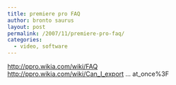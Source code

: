 ```yaml
---
title: premiere pro FAQ
author: bronto saurus
layout: post
permalink: /2007/11/premiere-pro-faq/
categories:
  - video, software
---
```

<a href="http://ppro.wikia.com/wiki/FAQ" target="_blank" >http://ppro.wikia.com/wiki/FAQ</a>  
<a href="http://ppro.wikia.com/wiki/Can_I_export_multiple_titles_at_once%3F" target="_blank" >http://ppro.wikia.com/wiki/Can_I_export &#8230; at_once%3F</a>